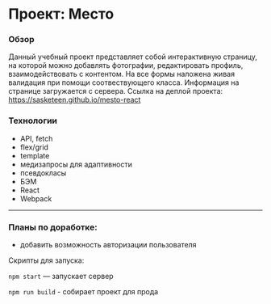 # Проект: Место

### Обзор

Данный учебный проект представляет собой интерактивную страницу, на которой можно добавлять фотографии, редактировать профиль, взаимодействовать с контентом. На все формы наложена живая валидация при помощи соотвествующего класса. Информация на странице загружается с сервера.
Ссылка на деплой проекта: https://sasketeen.github.io/mesto-react

### Технологии
* API, fetch
* flex/grid
* template
* медизапросы для адаптивности
* псевдокласы
* БЭМ
* React
* Webpack

------
### Планы по доработке:
* добавить возможность авторизации пользователя

Скрипты для запуска:

`npm start` — запускает сервер

`npm run build` - собирает проект для прода
